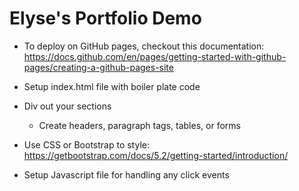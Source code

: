 # Elyse's Portfolio Demo

- To deploy on GitHub pages, checkout this documentation: https://docs.github.com/en/pages/getting-started-with-github-pages/creating-a-github-pages-site

- Setup index.html file with boiler plate code
- Div out your sections
  - Create headers, paragraph tags, tables, or forms
- Use CSS or Bootstrap to style:  https://getbootstrap.com/docs/5.2/getting-started/introduction/
- Setup Javascript file for handling any click events